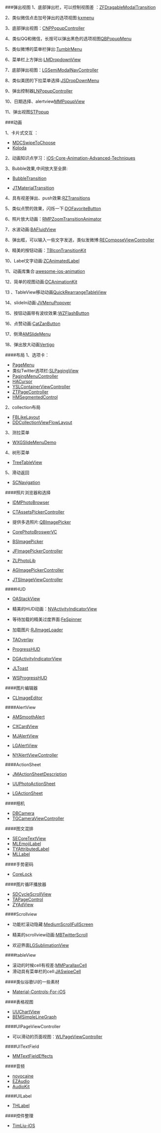 ###弹出视图
1、底部弹出栏，可以控制视图差 ：[ZFDragableModalTransition](https://github.com/zoonooz/ZFDragableModalTransition)

2、类似微信点击加号弹出的选项视图:[kxmenu](https://github.com/kolyvan/kxmenu)

3、底部弹出视图：[CNPPopupController](https://github.com/carsonperrotti/CNPPopupController)

4、类似QQ和微信，长按可以弹出黑色的选项视图[QBPopupMenu](https://github.com/questbeat/QBPopupMenu)

5、类似微博的菜单栏弹出:[TumblrMenu](https://github.com/cyndibaby905/TumblrMenu)

6、菜单栏上方弹出:[LMDropdownView](https://github.com/lminhtm/LMDropdownView)

7、底部弹出视图：[LGSemiModalNavController](https://github.com/lukegeiger/LGSemiModalNavController)

8、类似美团的下拉菜单选择:[JSDropDownMenu](https://github.com/jsfu/JSDropDownMenu)

9、弹出控制器[LNPopupController](https://github.com/LeoNatan/LNPopupController)

10、日期选择、alertview[MMPopupView](https://github.com/adad184/MMPopupView)

11、弹出视图[STPopup](https://github.com/kevin0571/STPopup)

###动画

1、卡片式交互 ：

+	[MDCSwipeToChoose](https://github.com/modocache/MDCSwipeToChoose)
+	[Koloda](https://github.com/Yalantis/Koloda)

2、动画知识点学习：[iOS-Core-Animation-Advanced-Techniques](https://github.com/AttackOnDobby/iOS-Core-Animation-Advanced-Techniques)

3、Bubble效果,中间放大至全屏:

+	[BubbleTransition](https://github.com/andreamazz/BubbleTransition)

+	[JTMaterialTransition](https://github.com/jonathantribouharet/JTMaterialTransition)

4、具有视差弹出、push效果:[RZTransitions](https://github.com/Raizlabs/RZTransitions)

5、类似点赞的效果，闪烁一下:[DOFavoriteButton](https://github.com/okmr-d/DOFavoriteButton)

6、照片放大动画：[RMPZoomTransitionAnimator](https://github.com/recruit-mp/RMPZoomTransitionAnimator)

7、水波动画:[BAFluidView](https://github.com/antiguab/BAFluidView)

8、弹出框，可以输入一些文字发送，类似发微博:[REComposeViewController](https://github.com/romaonthego/REComposeViewController)

9、精美的按钮动画：[TBIconTransitionKit](https://github.com/AlexeyBelezeko/TBIconTransitionKit)

10、Label文字动画:[ZCAnimatedLabel](https://github.com/overboming/ZCAnimatedLabel)

11、动画库集合:[awesome-ios-animation](https://github.com/sxyx2008/awesome-ios-animation)

12、简单的视图动画:[DCAnimationKit](https://github.com/daltoniam/DCAnimationKit)

13 、TableView移动动画[QuickRearrangeTableView](https://github.com/okla/QuickRearrangeTableView)

14、slideIn动画:[JVMenuPopover](https://github.com/JV17/JVMenuPopover)

15、按钮动画带有波纹效果:[WZFlashButton](https://github.com/SatanWoo/WZFlashButton)

16、点赞动画:[CatZanButton](https://github.com/K-cat/CatZanButton)

17、侧滑[AMSlideMenu](https://github.com/SocialObjects-Software/AMSlideMenu)

18、弹出放大动画[Vertigo](https://github.com/gonzalezreal/Vertigo)



####布局
1、选项卡：
	
+	[PageMenu](https://github.com/uacaps/PageMenu)
+	类似Twitter选项栏:[SLPagingView](https://github.com/StefanLage/SLPagingView)
+  	[PagingMenuController](https://github.com/kitasuke/PagingMenuController)
+	[HACursor](https://github.com/HAHAKea/HACursor)
+	[YSLContainerViewController](https://github.com/y-hryk/YSLContainerViewController)
+	[ZTPageController](https://github.com/IOStao/ZTPageController)
+	[HMSegmentedControl](https://github.com/HeshamMegid/HMSegmentedControl)

2、collection布局

+	[FBLikeLayout](https://github.com/gringoireDM/FBLikeLayout)
+	[DDCollectionViewFlowLayout](https://github.com/openboy2012/DDCollectionViewFlowLayout)

3、测拉菜单

+	[WXGSlideMenuDemo](https://github.com/WXGBridgeQ/WXGSlideMenuDemo)

4、树形菜单

+	[TreeTableView](https://github.com/yixiangboy/TreeTableView)

5、滑动返回

+ [SCNavigation](https://github.com/singro/SCNavigation)

####照片浏览器和选择

+	[IDMPhotoBrowser](https://github.com/ideaismobile/IDMPhotoBrowser)

+ 	[CTAssetsPickerController](https://github.com/chiunam/CTAssetsPickerController)

+  提供多选照片:[QBImagePicker](https://github.com/questbeat/QBImagePicker)

+	[CorePhotoBroswerVC](https://github.com/nsdictionary/CorePhotoBroswerVC)

+	[BSImagePicker](https://github.com/mikaoj/BSImagePicker)

+ [JFImagePickerController](https://github.com/johnil/JFImagePickerController)

+ [ZLPhotoLib](https://github.com/MakeZL/ZLPhotoLib)

+ [AGImagePickerController](https://github.com/SpringOx/AGImagePickerController)

+	[JTSImageViewController](https://github.com/jaredsinclair/JTSImageViewController)

####HUD
+	[OAStackView](https://github.com/oarrabi/OAStackView)

+	精美的HUD动画：[NVActivityIndicatorView](https://github.com/ninjaprox/NVActivityIndicatorView)

+	等待加载的精美过度界面:[FeSpinner](https://github.com/NghiaTranUIT/FeSpinner)

+	加载图片:[RJImageLoader](https://github.com/rounak/RJImageLoader)

+	[TAOverlay](https://github.com/TaimurAyaz/TAOverlay)

+ 	[ProgressHUD](https://github.com/relatedcode/ProgressHUD)

+ 	[DGActivityIndicatorView](https://github.com/gontovnik/DGActivityIndicatorView)

+ 	[JLToast](https://github.com/devxoul/JLToast)

+ 	[WSProgressHUD](https://github.com/devSC/WSProgressHUD)

####图片编辑器

+ [CLImageEditor](https://github.com/yackle/CLImageEditor)


####AlertView
+ [AMSmoothAlert](https://github.com/mtonio91/AMSmoothAlert)

+ [CXCardView](https://github.com/ChrisXu1221/CXCardView)

+ [MJAlertView](https://github.com/mayuur/MJAlertView)

+	[LGAlertView](https://github.com/Friend-LGA/LGAlertView)

+	[NYAlertViewController](https://github.com/nealyoung/NYAlertViewController)

####ActionSheet
+	[JMActionSheetDescription](https://github.com/leverdeterre/JMActionSheetDescription)

+	[UUPhotoActionSheet](https://github.com/zhangyu9050/UUPhotoActionSheet)


+	[LGActionSheet](https://github.com/Friend-LGA/LGActionSheet)

####相机
+ [DBCamera](https://github.com/danielebogo/DBCamera)
+ [TGCameraViewController](https://github.com/tdginternet/TGCameraViewController)

####图文混排
+	[SECoreTextView](https://github.com/kishikawakatsumi/SECoreTextView)
+ 	[MLEmojiLabel](https://github.com/molon/MLEmojiLabel)
+ 	[TYAttributedLabel](https://github.com/12207480/TYAttributedLabel)
+	[MLLabel](https://github.com/molon/MLLabel)


####手势密码
+	[CoreLock](https://github.com/nsdictionary/CoreLock)

####图片循环播放器
+ [SDCycleScrollView](https://github.com/gsdios/SDCycleScrollView)
+ [TAPageControl](https://github.com/TanguyAladenise/TAPageControl)
+ [ZYAdView](https://github.com/ZYCoderIOS/ZYAdView)



####Scrollview

+	功能栏滚动隐藏:[MediumScrollFullScreen](https://github.com/pixyzehn/MediumScrollFullScreen)

+	精美的scrollview动画:[MBTwitterScroll](https://github.com/starchand/MBTwitterScroll)

+	欢迎界面[LGSublimationView](https://github.com/lukegeiger/LGSublimationView)

####tableView
+ 滚动的时候cell有视差:[MMParallaxCell](https://github.com/adad184/MMParallaxCell)
+	滑动具有菜单栏的cell:[JASwipeCell](https://github.com/joseria/JASwipeCell)


####类似谷歌UI的一些素材
+	[Material-Controls-For-iOS](https://github.com/fpt-software/Material-Controls-For-iOS)

####表格视图
+	[UUChartView](https://github.com/ZhipingYang/UUChartView)
+	[BEMSimpleLineGraph](https://github.com/Boris-Em/BEMSimpleLineGraph)

####UIPageViewController
+ 	可以滑动的页面视图：[WLPageViewController](https://github.com/an0/WLPageViewController)

####UITextField
+	[MMTextFieldEffects](https://github.com/mukyasa/MMTextFieldEffects)

####音频
+	[novocaine](https://github.com/alexbw/novocaine)
+	[EZAudio](https://github.com/syedhali/EZAudio)
+	[AudioKit](https://github.com/audiokit/AudioKit)

####UILabel
+	[THLabel](https://github.com/MuscleRumble/THLabel)


####控件整理
+	[TimLiu-iOS](https://github.com/Tim9Liu9/TimLiu-iOS)